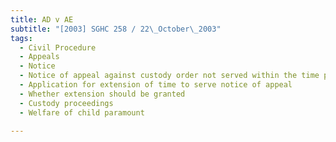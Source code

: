 ```yaml
---
title: AD v AE 
subtitle: "[2003] SGHC 258 / 22\_October\_2003"
tags:
  - Civil Procedure
  - Appeals
  - Notice
  - Notice of appeal against custody order not served within the time prescribed
  - Application for extension of time to serve notice of appeal
  - Whether extension should be granted
  - Custody proceedings
  - Welfare of child paramount

---
```


